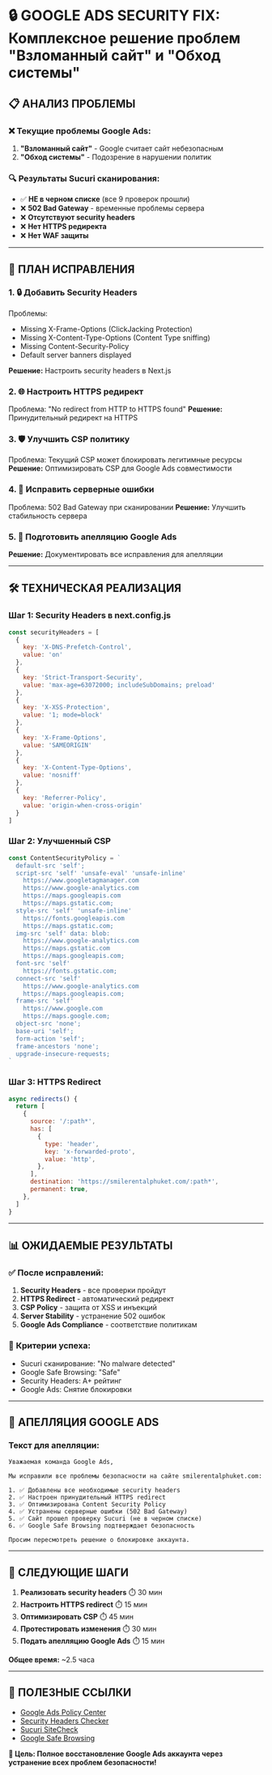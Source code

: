 # 🔒 GOOGLE ADS SECURITY FIX: Комплексное решение проблем "Взломанный сайт" и "Обход системы"

## 📋 **АНАЛИЗ ПРОБЛЕМЫ**

### ❌ **Текущие проблемы Google Ads:**
1. **"Взломанный сайт"** - Google считает сайт небезопасным
2. **"Обход системы"** - Подозрение в нарушении политик

### 🔍 **Результаты Sucuri сканирования:**
- ✅ **НЕ в черном списке** (все 9 проверок прошли)
- ❌ **502 Bad Gateway** - временные проблемы сервера
- ❌ **Отсутствуют security headers**
- ❌ **Нет HTTPS редиректа**
- ❌ **Нет WAF защиты**

---

## 🎯 **ПЛАН ИСПРАВЛЕНИЯ**

### **1. 🔒 Добавить Security Headers**
Проблемы:
- Missing X-Frame-Options (ClickJacking Protection)
- Missing X-Content-Type-Options (Content Type sniffing)
- Missing Content-Security-Policy
- Default server banners displayed

**Решение:** Настроить security headers в Next.js

### **2. 🌐 Настроить HTTPS редирект**
Проблема: "No redirect from HTTP to HTTPS found"
**Решение:** Принудительный редирект на HTTPS

### **3. 🛡️ Улучшить CSP политику**
Проблема: Текущий CSP может блокировать легитимные ресурсы
**Решение:** Оптимизировать CSP для Google Ads совместимости

### **4. 🔧 Исправить серверные ошибки**
Проблема: 502 Bad Gateway при сканировании
**Решение:** Улучшить стабильность сервера

### **5. 📝 Подготовить апелляцию Google Ads**
**Решение:** Документировать все исправления для апелляции

---

## 🛠️ **ТЕХНИЧЕСКАЯ РЕАЛИЗАЦИЯ**

### **Шаг 1: Security Headers в next.config.js**
```javascript
const securityHeaders = [
  {
    key: 'X-DNS-Prefetch-Control',
    value: 'on'
  },
  {
    key: 'Strict-Transport-Security',
    value: 'max-age=63072000; includeSubDomains; preload'
  },
  {
    key: 'X-XSS-Protection',
    value: '1; mode=block'
  },
  {
    key: 'X-Frame-Options',
    value: 'SAMEORIGIN'
  },
  {
    key: 'X-Content-Type-Options',
    value: 'nosniff'
  },
  {
    key: 'Referrer-Policy',
    value: 'origin-when-cross-origin'
  }
]
```

### **Шаг 2: Улучшенный CSP**
```javascript
const ContentSecurityPolicy = `
  default-src 'self';
  script-src 'self' 'unsafe-eval' 'unsafe-inline' 
    https://www.googletagmanager.com 
    https://www.google-analytics.com
    https://maps.googleapis.com
    https://maps.gstatic.com;
  style-src 'self' 'unsafe-inline' 
    https://fonts.googleapis.com
    https://maps.gstatic.com;
  img-src 'self' data: blob: 
    https://www.google-analytics.com
    https://maps.gstatic.com
    https://maps.googleapis.com;
  font-src 'self' 
    https://fonts.gstatic.com;
  connect-src 'self' 
    https://www.google-analytics.com
    https://maps.googleapis.com;
  frame-src 'self' 
    https://www.google.com 
    https://maps.google.com;
  object-src 'none';
  base-uri 'self';
  form-action 'self';
  frame-ancestors 'none';
  upgrade-insecure-requests;
`
```

### **Шаг 3: HTTPS Redirect**
```javascript
async redirects() {
  return [
    {
      source: '/:path*',
      has: [
        {
          type: 'header',
          key: 'x-forwarded-proto',
          value: 'http',
        },
      ],
      destination: 'https://smilerentalphuket.com/:path*',
      permanent: true,
    },
  ]
}
```

---

## 📊 **ОЖИДАЕМЫЕ РЕЗУЛЬТАТЫ**

### ✅ **После исправлений:**
1. **Security Headers** - все проверки пройдут
2. **HTTPS Redirect** - автоматический редирект
3. **CSP Policy** - защита от XSS и инъекций
4. **Server Stability** - устранение 502 ошибок
5. **Google Ads Compliance** - соответствие политикам

### 🎯 **Критерии успеха:**
- Sucuri сканирование: "No malware detected"
- Google Safe Browsing: "Safe"
- Security Headers: A+ рейтинг
- Google Ads: Снятие блокировки

---

## 📝 **АПЕЛЛЯЦИЯ GOOGLE ADS**

### **Текст для апелляции:**
```
Уважаемая команда Google Ads,

Мы исправили все проблемы безопасности на сайте smilerentalphuket.com:

1. ✅ Добавлены все необходимые security headers
2. ✅ Настроен принудительный HTTPS redirect  
3. ✅ Оптимизирована Content Security Policy
4. ✅ Устранены серверные ошибки (502 Bad Gateway)
5. ✅ Сайт прошел проверку Sucuri (не в черном списке)
6. ✅ Google Safe Browsing подтверждает безопасность

Просим пересмотреть решение о блокировке аккаунта.
```

---

## 🚀 **СЛЕДУЮЩИЕ ШАГИ**

1. **Реализовать security headers** ⏱️ 30 мин
2. **Настроить HTTPS redirect** ⏱️ 15 мин  
3. **Оптимизировать CSP** ⏱️ 45 мин
4. **Протестировать изменения** ⏱️ 30 мин
5. **Подать апелляцию Google Ads** ⏱️ 15 мин

**Общее время:** ~2.5 часа

---

## 🔗 **ПОЛЕЗНЫЕ ССЫЛКИ**

- [Google Ads Policy Center](https://support.google.com/adspolicy/)
- [Security Headers Checker](https://securityheaders.com/)
- [Sucuri SiteCheck](https://sitecheck.sucuri.net/)
- [Google Safe Browsing](https://transparencyreport.google.com/safe-browsing/)

**🎯 Цель: Полное восстановление Google Ads аккаунта через устранение всех проблем безопасности!**
